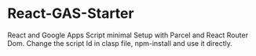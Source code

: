 # React-GAS-Starter
React and Google Apps Script minimal Setup with Parcel and React Router Dom. Change the script Id in clasp file, npm-install and use it directly.


